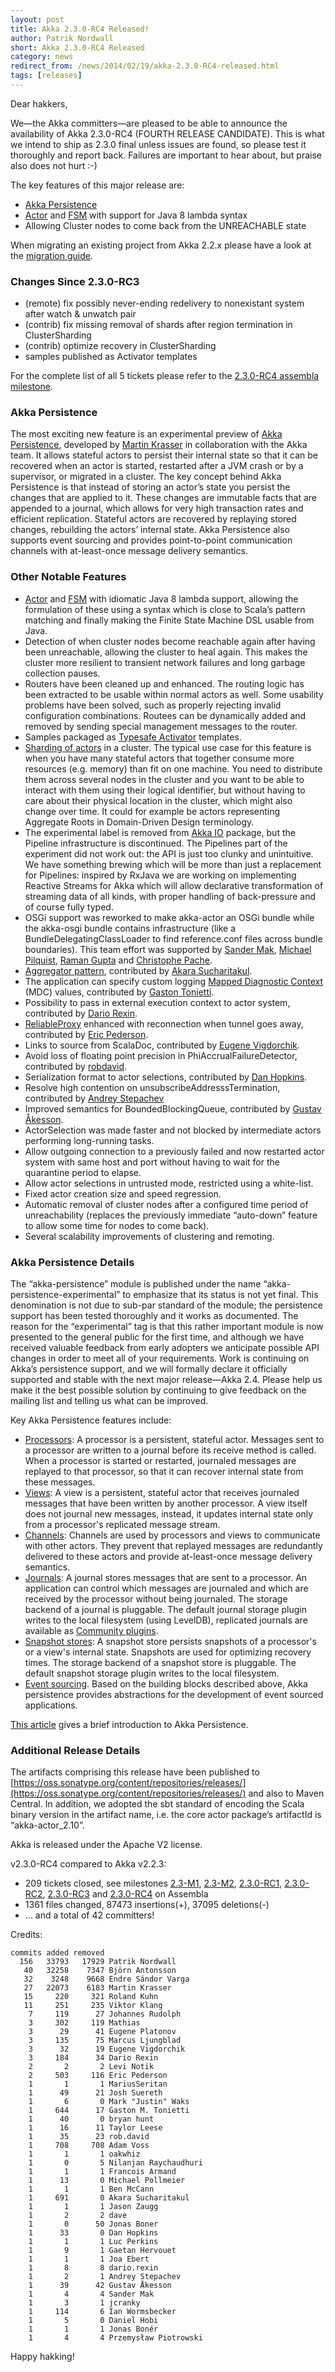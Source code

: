 ```yaml
---
layout: post
title: Akka 2.3.0-RC4 Released!
author: Patrik Nordwall
short: Akka 2.3.0-RC4 Released
category: news
redirect_from: /news/2014/02/19/akka-2.3.0-RC4-released.html
tags: [releases]
---
```


Dear hakkers,

We—the Akka committers—are pleased to be able to announce the availability of Akka 2.3.0-RC4 (FOURTH RELEASE CANDIDATE). This is what we intend to ship as 2.3.0 final unless issues are found, so please test it thoroughly and report back. Failures are important to hear about, but praise also does not hurt :-)

The key features of this major release are:
 * [Akka Persistence](http://doc.akka.io/docs/akka/2.3.0-RC4/scala/persistence.html)
 * [Actor](http://doc.akka.io/docs/akka/2.3.0-RC4/java/lambda-actors.html) and [FSM](http://doc.akka.io/docs/akka/2.3.0-RC4/java/lambda-fsm.html) with support for Java 8 lambda syntax
 * Allowing Cluster nodes to come back from the UNREACHABLE state

When migrating an existing project from Akka 2.2.x please have a look at the [migration guide](http://doc.akka.io/docs/akka/2.3.0-RC4/project/migration-guide-2.2.x-2.3.x.html).

### Changes Since 2.3.0-RC3

 * (remote) fix possibly never-ending redelivery to nonexistant system after watch & unwatch pair
 * (contrib) fix missing removal of shards after region termination in ClusterSharding
 * (contrib) optimize recovery in ClusterSharding
 * samples published as Activator templates

For the complete list of all 5 tickets please refer to the [2.3.0-RC4 assembla milestone](https://www.assembla.com/spaces/akka/milestones/5409893-2-3-0-rc4).

### Akka Persistence

The most exciting new feature is an experimental preview of [Akka Persistence](http://doc.akka.io/docs/akka/2.3.0-RC4/scala/persistence.html), developed by [Martin Krasser](https://twitter.com/mrt1nz) in collaboration with the Akka team. It allows stateful actors to persist their internal state so that it can be recovered when an actor is started, restarted after a JVM crash or by a supervisor, or migrated in a cluster. The key concept behind Akka Persistence is that instead of storing an actor’s state you persist the changes that are applied to it. These changes are immutable facts that are appended to a journal, which allows for very high transaction rates and efficient replication. Stateful actors are recovered by replaying stored changes, rebuilding the actors’ internal state. Akka Persistence also supports event sourcing and provides point-to-point communication channels with at-least-once message delivery semantics.

### Other Notable Features

 * [Actor](http://doc.akka.io/docs/akka/2.3.0-RC4/java/lambda-actors.html) and [FSM](http://doc.akka.io/docs/akka/2.3.0-RC4/java/lambda-fsm.html) with idiomatic Java 8 lambda support, allowing the formulation of these using a syntax which is close to Scala’s pattern matching and finally making the Finite State Machine DSL usable from Java.
 * Detection of when cluster nodes become reachable again after having been unreachable, allowing the cluster to heal again. This makes the cluster more resilient to transient network failures and long garbage collection pauses.
 * Routers have been cleaned up and enhanced. The routing logic has been extracted to be usable within normal actors as well. Some usability problems have been solved, such as properly rejecting invalid configuration combinations. Routees can be dynamically added and removed by sending special management messages to the router.
 * Samples packaged as [Typesafe Activator](http://typesafe.com/platform/getstarted) templates.
 * [Sharding of actors](http://doc.akka.io/docs/akka/2.3.0-RC4/contrib/cluster-sharding.html) in a cluster. The typical use case for this feature is when you have many stateful actors that together consume more resources (e.g. memory) than fit on one machine. You need to distribute them across several nodes in the cluster and you want to be able to interact with them using their logical identifier, but without having to care about their physical location in the cluster, which might also change over time. It could for example be actors representing Aggregate Roots in Domain-Driven Design terminology.
 * The experimental label is removed from [Akka IO](http://doc.akka.io/docs/akka/2.3.0-RC4/scala/io.html) package, but the Pipeline infrastructure is discontinued. The Pipelines part of the experiment did not work out: the API is just too clunky and unintuitive. We have something brewing which will be more than just a replacement for Pipelines: inspired by RxJava we are working on implementing Reactive Streams for Akka which will allow declarative transformation of streaming data of all kinds, with proper handling of back-pressure and of course fully typed. 
 * OSGi support was reworked to make akka-actor an OSGi bundle while the akka-osgi bundle contains infrastructure (like a BundleDelegatingClassLoader to find reference.conf files across bundle boundaries). This team effort was supported by [Sander Mak](https://github.com/sandermak), [Michael Pilquist](https://github.com/mpilquist), [Raman Gupta](https://github.com/rocketraman) and [Christophe Pache](https://github.com/chpache).
 * [Aggregator pattern](http://doc.akka.io/docs/akka/2.3.0-RC4/contrib/aggregator.html), contributed by [Akara Sucharitakul](https://github.com/akara).
 * The application can specify custom logging [Mapped Diagnostic Context](http://logback.qos.ch/manual/mdc.html) (MDC) values, contributed by [Gaston Tonietti](https://twitter.com/ktonga).
 * Possibility to pass in external execution context to actor system, contributed by [Dario Rexin](https://twitter.com/evonox).
 * [ReliableProxy](http://doc.akka.io/docs/akka/2.3.0-RC4/contrib/reliable-proxy.html) enhanced with reconnection when tunnel goes away, contributed by [Eric Pederson](https://twitter.com/sourcedelica).
 * Links to source from ScalaDoc, contributed by [Eugene Vigdorchik](https://twitter.com/venechka).
 * Avoid loss of floating point precision in PhiAccrualFailureDetector, contributed by [robdavid](https://github.com/robdavid).
 * Serialization format to actor selections, contributed by [Dan Hopkins](https://twitter.com/boulderDanH).
 * Resolve high contention on unsubscribeAddresssTermination, contributed by [Andrey Stepachev](https://github.com/octo47)
 * Improved semantics for BoundedBlockingQueue, contributed by [Gustav Åkesson](https://twitter.com/gakesson).
 * ActorSelection was made faster and not blocked by intermediate actors performing long-running tasks.
 * Allow outgoing connection to a previously failed and now restarted actor system with same host and port without having to wait for the quarantine period to elapse.
 * Allow actor selections in untrusted mode, restricted using a white-list.
 * Fixed actor creation size and speed regression.
 * Automatic removal of cluster nodes after a configured time period of unreachability (replaces the previously immediate “auto-down” feature to allow some time for nodes to come back).
 * Several scalability improvements of clustering and remoting.

### Akka Persistence Details

The “akka-persistence” module is published under the name “akka-persistence-experimental” to emphasize that its status is not yet final. This denomination is not due to sub-par standard of the module; the persistence support has been tested thoroughly and it works as documented. The reason for the “experimental” tag is that this rather important module is now presented to the general public for the first time, and although we have received valuable feedback from early adopters we anticipate possible API changes in order to meet all of your requirements. Work is continuing on Akka’s persistence support, and we will formally declare it officially supported and stable with the next major release—Akka 2.4. Please help us make it the best possible solution by continuing to give feedback on the mailing list and telling us what can be improved.

Key Akka Persistence features include:

 * [Processors](http://doc.akka.io/docs/akka/2.3.0-RC4/scala/persistence.html#processors): A processor is a persistent, stateful actor. Messages sent to a processor are written to a journal before its receive method is called. When a processor is started or restarted, journaled messages are replayed to that processor, so that it can recover internal state from these messages.
 * [Views](http://doc.akka.io/docs/akka/2.3.0-RC4/scala/persistence.html#views): A view is a persistent, stateful actor that receives journaled messages that have been written by another processor. A view itself does not journal new messages, instead, it updates internal state only from a processor's replicated message stream.
 * [Channels](http://doc.akka.io/docs/akka/2.3.0-RC4/scala/persistence.html#channels): Channels are used by processors and views to communicate with other actors. They prevent that replayed messages are redundantly delivered to these actors and provide at-least-once message delivery semantics.
 * [Journals](http://doc.akka.io/docs/akka/2.3.0-RC4/scala/persistence.html#storage-plugins): A journal stores messages that are sent to a processor. An application can control which messages are journaled and which are received by the processor without being journaled. The storage backend of a journal is pluggable. The default journal storage plugin writes to the local filesystem (using LevelDB), replicated journals are available as [Community plugins](http://doc.akka.io/docs/akka/2.3.0-RC4/scala/persistence.html#community-projects).
 * [Snapshot stores](http://doc.akka.io/docs/akka/2.3.0-RC4/scala/persistence.html#storage-plugins): A snapshot store persists snapshots of a processor's or a view's internal state. Snapshots are used for optimizing recovery times. The storage backend of a snapshot store is pluggable. The default snapshot storage plugin writes to the local filesystem.
 * [Event sourcing](http://doc.akka.io/docs/akka/2.3.0-RC4/scala/persistence.html#event-sourcing). Based on the building blocks described above, Akka persistence provides abstractions for the development of event sourced applications.

[This article](http://krasserm.blogspot.de/2013/12/introduction-to-akka-persistence.html) gives a brief introduction to Akka Persistence.


### Additional Release Details

The artifacts comprising this release have been published to [https://oss.sonatype.org/content/repositories/releases/](https://oss.sonatype.org/content/repositories/releases/) and also to Maven Central. In addition, we adopted the sbt standard of encoding the Scala binary version in the artifact name, i.e. the core actor package’s artifactId is “akka-actor_2.10”.

Akka is released under the Apache V2 license.

v2.3.0-RC4 compared to Akka v2.2.3:

 * 209 tickets closed, see milestones [2.3-M1](https://www.assembla.com/spaces/akka/milestones/4610943-2-3-m1), [2.3-M2](https://www.assembla.com/spaces/akka/milestones/4848253-2-3-m2), [2.3.0-RC1](https://www.assembla.com/spaces/akka/milestones/5069863-2-3-0-rc1), [2.3.0-RC2](https://www.assembla.com/spaces/akka/milestones/5223083-2-3-0-rc2), [2.3.0-RC3](https://www.assembla.com/spaces/akka/milestones/5359023-2-3-0-rc3) and [2.3.0-RC4](https://www.assembla.com/spaces/akka/milestones/5409893-2-3-0-rc4) on Assembla
 * 1361 files changed, 87473 insertions(+), 37095 deletions(-)
 * … and a total of 42 committers!

Credits:

    commits added removed
      156   33793   17929 Patrik Nordwall
       40   32258    7347 Björn Antonsson
       32    3248    9668 Endre Sándor Varga
       27   22073    6183 Martin Krasser
       15     220     321 Roland Kuhn
       11     251     235 Viktor Klang
        7     119      27 Johannes Rudolph
        3     302     119 Mathias
        3      29      41 Eugene Platonov
        3     135      75 Marcus Ljungblad
        3      32      19 Eugene Vigdorchik
        3     184      34 Dario Rexin
        2       2       2 Levi Notik
        2     503     116 Eric Pederson
        1       1       1 MariusSeritan
        1      49      21 Josh Suereth
        1       6       0 Mark "Justin" Waks
        1     644      17 Gaston M. Tonietti
        1      40       0 bryan hunt
        1      16      11 Taylor Leese
        1      35      23 rob.david
        1     708     708 Adam Voss
        1       1       1 oakwhiz
        1       0       5 Nilanjan Raychaudhuri
        1       1       1 Francois Armand
        1      13       0 Michael Pollmeier
        1       1       1 Ben McCann
        1     691       0 Akara Sucharitakul
        1       1       1 Jason Zaugg
        1       2       2 dave
        1       0      50 Jonas Boner
        1      33       0 Dan Hopkins
        1       1       1 Luc Perkins
        1       9       1 Gaetan Hervouet
        1       1       1 Joa Ebert
        1       8       8 dario.rexin
        1       2       1 Andrey Stepachev
        1      39      42 Gustav Åkesson
        1       4       4 Sander Mak
        1       3       1 jcranky
        1     114       6 Ian Wormsbecker
        1       5       0 Daniel Hobi
        1       1       1 Jonas Bonér
        1       4       4 Przemysław Piotrowski

Happy hakking!